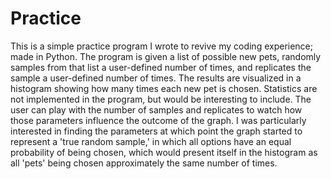 # Practice
This is a simple practice program I wrote to revive my coding experience; made in Python. The program is given a list of possible new pets, randomly samples from that list a user-defined number of times, and replicates the sample a user-defined number of times. The results are visualized in a histogram showing how many times each new pet is chosen. Statistics are not implemented in the program, but would be interesting to include. The user can play with the number of samples and replicates to watch how those parameters influence the outcome of the graph. I was particularly interested in finding the parameters at which point the graph started to represent a 'true random sample,' in which all options have an equal probability of being chosen, which would present itself in the histogram as all 'pets' being chosen approximately the same number of times. 
